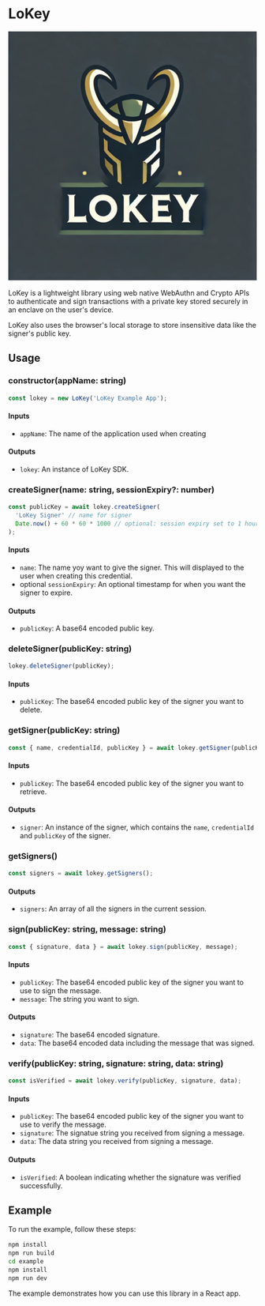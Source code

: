 # LoKey

![LoKey](https://github.com/orbs-network/lokey/blob/main/src/images/lokey-logo2.png?raw=true)

LoKey is a lightweight library using web native WebAuthn and Crypto APIs to authenticate and sign transactions with a private key stored securely in an enclave on the user's device.

LoKey also uses the browser's local storage to store insensitive data like the signer's public key.

## Usage

### constructor(appName: string)

```javascript
const lokey = new LoKey('LoKey Example App');
```

#### Inputs

- `appName`: The name of the application used when creating

#### Outputs

- `lokey`: An instance of LoKey SDK.

### createSigner(name: string, sessionExpiry?: number)

```javascript
const publicKey = await lokey.createSigner(
  'LoKey Signer' // name for signer
  Date.now() + 60 * 60 * 1000 // optional: session expiry set to 1 hour
);
```

#### Inputs

- `name`: The name yoy want to give the signer. This will displayed to the user when creating this credential.
- optional `sessionExpiry`: An optional timestamp for when you want the signer to expire.

#### Outputs

- `publicKey`: A base64 encoded public key.

### deleteSigner(publicKey: string)

```javascript
lokey.deleteSigner(publicKey);
```

#### Inputs

- `publicKey`: The base64 encoded public key of the signer you want to delete.

### getSigner(publicKey: string)

```javascript
const { name, credentialId, publicKey } = await lokey.getSigner(publicKey);
```

#### Inputs

- `publicKey`: The base64 encoded public key of the signer you want to retrieve.

#### Outputs

- `signer`: An instance of the signer, which contains the `name`, `credentialId` and `publicKey` of the signer.

### getSigners()

```javascript
const signers = await lokey.getSigners();
```

#### Outputs

- `signers`: An array of all the signers in the current session.

### sign(publicKey: string, message: string)

```javascript
const { signature, data } = await lokey.sign(publicKey, message);
```

#### Inputs

- `publicKey`: The base64 encoded public key of the signer you want to use to sign the message.
- `message`: The string you want to sign.

#### Outputs

- `signature`: The base64 encoded signature.
- `data`: The base64 encoded data including the message that was signed.

### verify(publicKey: string, signature: string, data: string)

```javascript
const isVerified = await lokey.verify(publicKey, signature, data);
```

#### Inputs

- `publicKey`: The base64 encoded public key of the signer you want to use to verify the message.
- `signature`: The signatue string you received from signing a message.
- `data`: The data string you received from signing a message.

#### Outputs

- `isVerified`: A boolean indicating whether the signature was verified successfully.

## Example

To run the example, follow these steps:

```bash
npm install
npm run build
cd example
npm install
npm run dev
```

The example demonstrates how you can use this library in a React app.
